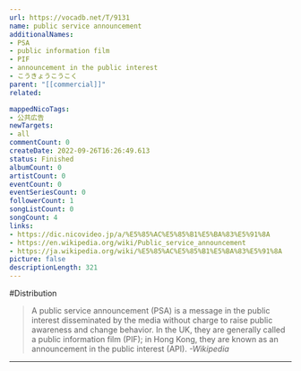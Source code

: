 ```yaml
---
url: https://vocadb.net/T/9131
name: public service announcement
additionalNames: 
- PSA
- public information film
- PIF
- announcement in the public interest
- こうきょうこうこく
parent: "[[commercial]]"
related:

mappedNicoTags:
- 公共広告
newTargets:
- all
commentCount: 0
createDate: 2022-09-26T16:26:49.613
status: Finished
albumCount: 0
artistCount: 0
eventCount: 0
eventSeriesCount: 0
followerCount: 1
songListCount: 0
songCount: 4
links: 
- https://dic.nicovideo.jp/a/%E5%85%AC%E5%85%B1%E5%BA%83%E5%91%8A
- https://en.wikipedia.org/wiki/Public_service_announcement
- https://ja.wikipedia.org/wiki/%E5%85%AC%E5%85%B1%E5%BA%83%E5%91%8A
picture: false
descriptionLength: 321
---
```


#Distribution

>A public service announcement (PSA) is a message in the public interest disseminated by the media without charge to raise public awareness and change behavior.
In the UK, they are generally called a public information film (PIF); in Hong Kong, they are known as an announcement in the public interest (API).
*-Wikipedia*

---

